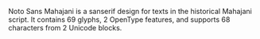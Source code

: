 Noto Sans Mahajani is a sanserif design for texts in the historical Mahajani script. It contains 69 glyphs, 2 OpenType features, and supports 68 characters from 2 Unicode blocks.